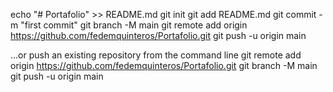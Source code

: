 echo "# Portafolio" >> README.md
git init
git add README.md
git commit -m "first commit"
git branch -M main
git remote add origin https://github.com/fedemquinteros/Portafolio.git
git push -u origin main

…or push an existing repository from the command line
git remote add origin https://github.com/fedemquinteros/Portafolio.git
git branch -M main
git push -u origin main